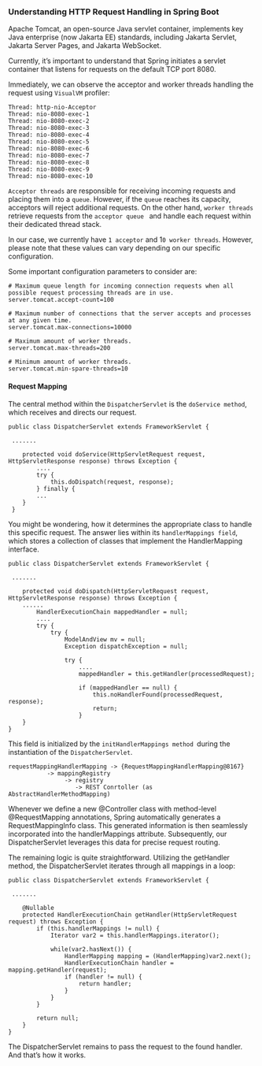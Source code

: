 ### Understanding HTTP Request Handling in Spring Boot

Apache Tomcat, an open-source Java servlet container, implements key Java enterprise (now Jakarta EE) standards,
including Jakarta Servlet, Jakarta Server Pages, and Jakarta WebSocket.

Currently, it’s important to understand that Spring initiates a servlet container that listens for requests
on the default TCP port 8080.

Immediately, we can observe the acceptor and worker threads handling the request using `VisualVM` profiler:

```
Thread: http-nio-Acceptor
Thread: nio-8080-exec-1
Thread: nio-8080-exec-2
Thread: nio-8080-exec-3
Thread: nio-8080-exec-4
Thread: nio-8080-exec-5
Thread: nio-8080-exec-6
Thread: nio-8080-exec-7
Thread: nio-8080-exec-8
Thread: nio-8080-exec-9
Thread: nio-8080-exec-10
```

`Acceptor threads` are responsible for receiving incoming requests and placing them into a `queue`.
However, if the `queue` reaches its capacity, acceptors will reject additional requests.
On the other hand, `worker threads` retrieve requests from the `acceptor queue `
and handle each request within their dedicated thread stack.

In our case, we currently have `1 acceptor` and 1`0 worker threads`.
However, please note that these values can vary depending on our specific configuration.

Some important configuration parameters to consider are:

```
# Maximum queue length for incoming connection requests when all possible request processing threads are in use.
server.tomcat.accept-count=100 

# Maximum number of connections that the server accepts and processes at any given time.
server.tomcat.max-connections=10000 

# Maximum amount of worker threads.
server.tomcat.max-threads=200 

# Minimum amount of worker threads.
server.tomcat.min-spare-threads=10 
```

#### Request Mapping

The central method within the `DispatcherServlet` is the `doService method`, which receives and directs our request.

```
public class DispatcherServlet extends FrameworkServlet {

 .......

    protected void doService(HttpServletRequest request, HttpServletResponse response) throws Exception {
        ....
        try {
            this.doDispatch(request, response);
        } finally {
        ...
    }
 }
```

You might be wondering, how it determines the appropriate class to handle this specific request.
The answer lies within its `handlerMappings field`, which stores a collection of classes
that implement the HandlerMapping interface.

```
public class DispatcherServlet extends FrameworkServlet {

 .......

    protected void doDispatch(HttpServletRequest request, HttpServletResponse response) throws Exception {
    ......
        HandlerExecutionChain mappedHandler = null;
        ....
        try {
            try {
                ModelAndView mv = null;
                Exception dispatchException = null;
                
                try {
                    ....
                    mappedHandler = this.getHandler(processedRequest);
                   
                    if (mappedHandler == null) {
                        this.noHandlerFound(processedRequest, response);
                        return;
                    }
    }
}
```

This field is initialized by the `initHandlerMappings method `during the instantiation of the `DispatcherServlet`.

```
requestMappingHandlerMapping -> {RequestMappingHandlerMapping@8167}  
           -> mappingRegistry 
                -> registry
                   -> REST Conrtoller (as AbstractHandlerMethodMapping)
```

Whenever we define a new @Controller class with method-level @RequestMapping annotations, 
Spring automatically generates a RequestMappingInfo class. 
This generated information is then seamlessly incorporated into the handlerMappings attribute. 
Subsequently, our DispatcherServlet leverages this data for precise request routing.

The remaining logic is quite straightforward. 
Utilizing the getHandler method, the DispatcherServlet iterates through all mappings in a loop:

```
public class DispatcherServlet extends FrameworkServlet {

 .......

    @Nullable
    protected HandlerExecutionChain getHandler(HttpServletRequest request) throws Exception {
        if (this.handlerMappings != null) {
            Iterator var2 = this.handlerMappings.iterator();

            while(var2.hasNext()) {
                HandlerMapping mapping = (HandlerMapping)var2.next();
                HandlerExecutionChain handler = mapping.getHandler(request);
                if (handler != null) {
                    return handler;
                }
            }
        }

        return null;
    }
}
```

The DispatcherServlet remains to pass the request to the found handler. And that’s how it works.